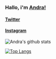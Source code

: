 ### Hallo, i'm [Andra!](https://andrarstn.github.io/andrarstn/)

#### [Twitter](https://twitter.com/ristiano_andra)

#### [Instagram](https://instagram.com/andraristiano)

![Andra's github stats](https://github-readme-stats.vercel.app/api?username=andrarstn&show_icons=true&theme=synthwave&count_private=true)

[![Top Langs](https://github-readme-stats.vercel.app/api/top-langs/?username=andrarstn&show_icons=true&theme=outrun&count_private=true)](https://github.com/andrarstn/readme)

